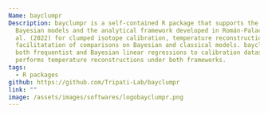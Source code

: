 ```yaml
---
Name: bayclumpr
Description: bayclumpr is a self-contained R package that supports the use of
  Bayesian models and the analytical framework developed in Román-Palacios et
  al. (2022) for clumped isotope calibration, temperature reconstructions, and
  facilitatation of comparisons on Bayesian and classical models. bayclumpr fits
  both frequentist and Bayesian linear regressions to calibration datasets and
  performs temperature reconstructions under both frameworks.
tags:
  - R packages
github: https://github.com/Tripati-Lab/bayclumpr
link: ""
image: /assets/images/softwares/logobayclumpr.png
---
```

